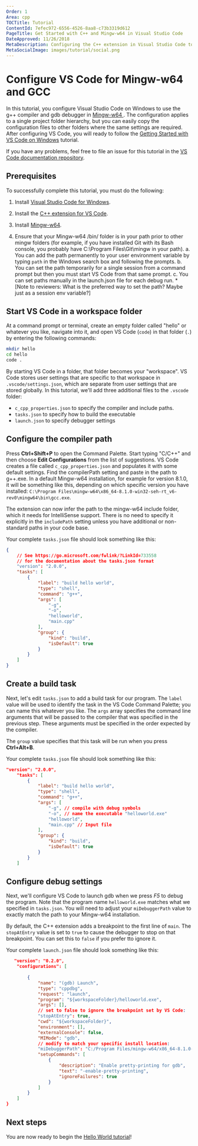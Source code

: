 ```yaml
---
Order: 1
Area: cpp
TOCTitle: Tutorial
ContentId: 7efec972-6556-4526-8aa8-c73b3319d612
PageTitle: Get Started with C++ and Mingw-w64 in Visual Studio Code
DateApproved: 11/26/2018
MetaDescription: Configuring the C++ extension in Visual Studio Code to target g++ and gdb on a Mingw-w64 installation
MetaSocialImage: images/tutorial/social.png
---
```

# Configure VS Code for Mingw-w64 and GCC

In this tutorial, you configure Visual Studio Code on Windows to use the g++ compiler and gdb debugger in [Mingw-w64 ](http://mingw-w64.org/doku.php/start). The configuration applies to a single project folder hierarchy, but you can easily copy the configuration files to other folders where the same settings are required. After configuring VS Code, you will ready to follow the [Getting Started with VS Code on Windows](cpp-tutorial.md) tutorial.

If you have any problems, feel free to file an issue for this tutorial in the [VS Code documentation repository](https://github.com/Microsoft/vscode-docs/issues).

## Prerequisites

To successfully complete this tutorial, you must do the following:

1. Install [Visual Studio Code for Windows](https://code.visualstudio.com/docs/?dv=win).

1. Install the [C++ extension for VS Code](https://marketplace.visualstudio.com/items?itemName=ms-vscode.cpptools).

1. Install [Mingw-w64](http://mingw-w64.org/doku.php/download/mingw-builds).

1. Ensure that your Mingw-w64 /bin/ folder is in your path prior to other mingw folders (for example, if you have installed Git with its Bash console, you probably have C:\Program Files\Git\mingw in your path).
    a. You can add the path permanently to your user environment variable by typing `path` in the Windows search box and following the prompts. 
    b. You can set the path temporarily for a single session from a command prompt but then you must start VS Code from that same prompt.
    c. You can set paths manually in the launch.json file for each debug run.
*[Note to reviewers: What is the preferred way to set the path? Maybe just as a session env variable?]

## Start VS Code in a workspace folder

At a command prompt or terminal, create an empty folder called "hello" or whatever you like, navigate into it, and open VS Code (`code`) in that folder (`.`) by entering the following commands:

```bash
mkdir hello
cd hello
code .
```
By starting VS Code in a folder, that folder becomes your "workspace". VS Code stores user settings that are specific to that workspace in `.vscode/settings.json`, which are separate from user settings that are stored globally. In this tutorial, we'll add three additional files to the `.vscode` folder:

- `c_cpp_properties.json` to specify the compiler and include paths.
- `tasks.json` to specify how to build the executable
- `launch.json` to specify debugger settings

## Configure the compiler path

Press **Ctrl+Shift+P** to open the Command Palette. Start typing "C/C++" and then choose **Edit Configurations** from the list of suggestions. VS Code creates a file called `c_cpp_properties.json` and populates it with some default settings. Find the compilerPath setting and paste in the path to g++.exe. In a default Mingw-w64 installation, for example for version 8.1.0, it will be something like this, depending on which specific version you have installed: `C:\Program Files\mingw-w64\x86_64-8.1.0-win32-seh-rt_v6-rev0\mingw64\bin\gcc.exe`.

The extension can now infer the path to the mingw-w64 include folder, which it needs for IntelliSense support. There is no need to specify it explicitly in the `includePath` setting unless you have additional or non-standard paths in your code base. 

Your complete `tasks.json` file should look something like this:

```json
{
    // See https://go.microsoft.com/fwlink/?LinkId=733558
    // for the documentation about the tasks.json format
    "version": "2.0.0",
    "tasks": [
        {
            "label": "build hello world",
            "type": "shell",
            "command": "g++",
            "args": [
                "-g",
                "-o",
                "helloworld",
                "main.cpp"
            ],
            "group": {
                "kind": "build",
                "isDefault": true
            }
        }
    ] 
}
```

## Create a build task

Next, let's edit `tasks.json` to add a build task for our program. The `label` value will be used to identify the task in the VS Code Command Palette; you can name this whatever you like. The `args` array specifies the command line arguments that will be passed to the compiler that was specified in the previous step. These arguments must be specified in the order expected by the compiler. 

The `group` value specifies that this task will be run when you press **Ctrl+Alt+B**.

Your complete `tasks.json` file should look something like this:

```json
"version": "2.0.0",
    "tasks": [
        {
            "label": "build hello world",
            "type": "shell",
            "command": "g++",
            "args": [
                "-g", // compile with debug symbols
                "-o", // name the executable "helloworld.exe"
                "helloworld",
                "main.cpp" // Input file
            ],
            "group": {
                "kind": "build",
                "isDefault": true
            }
        }
    ]
```

## Configure debug settings

Next, we'll configure VS Code to launch gdb when we press *F5* to debug the program. Note that
the program name `helloworld.exe` matches what we specified in `tasks.json`. You will need to adjust your `miDebuggerPath` value to exactly match the path to your Mingw-w64 installation. 

By default, the C++ extension adds a breakpoint to the first line of `main`. The `stopAtEntry` value is set to `true` to cause the debugger to stop on that breakpoint. You can set this to `false` if you prefer tto ignore it.

Your complete `launch.json` file should look something like this:

```json
   "version": "0.2.0",
    "configurations": [
        
        {
            "name": "(gdb) Launch",
            "type": "cppdbg",
            "request": "launch",
            "program": "${workspaceFolder}/helloworld.exe",
            "args": [],
            // set to false to ignore the breakpoint set by VS Code:
            "stopAtEntry": true, 
            "cwd": "${workspaceFolder}",
            "environment": [],
            "externalConsole": false,
            "MIMode": "gdb",
            // modify to match your specific install location:
            "miDebuggerPath": "C:/Program Files/mingw-w64/x86_64-8.1.0-win32-seh-rt_v6-rev0/mingw64/bin/gdb.exe",
            "setupCommands": [
                {
                    "description": "Enable pretty-printing for gdb",
                    "text": "-enable-pretty-printing",
                    "ignoreFailures": true
                }
            ]
        }
    ]
}
```

## Next steps

You are now ready to begin the [Hello World tutorial](cpp-tutorial.md)!
